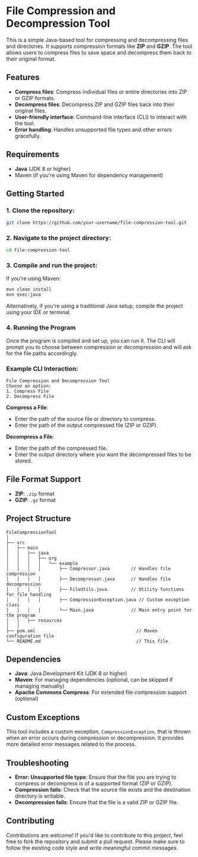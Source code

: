 
# File Compression and Decompression Tool

This is a simple Java-based tool for compressing and decompressing files and directories. It supports compression formats like **ZIP** and **GZIP**. The tool allows users to compress files to save space and decompress them back to their original format.

## Features
- **Compress files**: Compress individual files or entire directories into ZIP or GZIP formats.
- **Decompress files**: Decompress ZIP and GZIP files back into their original files.
- **User-friendly interface**: Command-line interface (CLI) to interact with the tool.
- **Error handling**: Handles unsupported file types and other errors gracefully.

## Requirements
- **Java** (JDK 8 or higher)
- Maven (if you're using Maven for dependency management)

## Getting Started

### 1. Clone the repository:
```bash
git clone https://github.com/your-username/file-compression-tool.git
```

### 2. Navigate to the project directory:
```bash
cd file-compression-tool
```

### 3. Compile and run the project:

If you're using Maven:
```bash
mvn clean install
mvn exec:java
```

Alternatively, if you're using a traditional Java setup, compile the project using your IDE or terminal.

### 4. Running the Program
Once the program is compiled and set up, you can run it. The CLI will prompt you to choose between compression or decompression and will ask for the file paths accordingly.

### Example CLI Interaction:

```
File Compression and Decompression Tool
Choose an option:
1. Compress File
2. Decompress File
```

**Compress a File**:
- Enter the path of the source file or directory to compress.
- Enter the path of the output compressed file (ZIP or GZIP).

**Decompress a File**:
- Enter the path of the compressed file.
- Enter the output directory where you want the decompressed files to be stored.

## File Format Support
- **ZIP**: `.zip` format
- **GZIP**: `.gz` format

## Project Structure

```
FileCompressionTool
│
├── src
│   ├── main
│   │   ├── java
│   │   │   ├── org
│   │   │   │   └── example
│   │   │   │       ├── Compressor.java        // Handles file compression
│   │   │   │       ├── Decompressor.java      // Handles file decompression
│   │   │   │       ├── FileUtils.java         // Utility functions for file handling
│   │   │   │       ├── CompressionException.java // Custom exception class
│   │   │   │       └── Main.java              // Main entry point for the program
│   │   ├── resources
│   │
├── pom.xml                                      // Maven configuration file
└── README.md                                    // This file
```

## Dependencies

- **Java**: Java Development Kit (JDK 8 or higher)
- **Maven**: For managing dependencies (optional, can be skipped if managing manually)
- **Apache Commons Compress**: For extended file compression support (optional)

## Custom Exceptions

This tool includes a custom exception, `CompressionException`, that is thrown when an error occurs during compression or decompression. It provides more detailed error messages related to the process.

## Troubleshooting

- **Error: Unsupported file type**: Ensure that the file you are trying to compress or decompress is of a supported format (ZIP or GZIP).
- **Compression fails**: Check that the source file exists and the destination directory is writable.
- **Decompression fails**: Ensure that the file is a valid ZIP or GZIP file.

## Contributing

Contributions are welcome! If you'd like to contribute to this project, feel free to fork the repository and submit a pull request. Please make sure to follow the existing code style and write meaningful commit messages.
